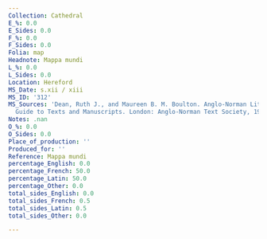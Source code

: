 ```yaml
---
Collection: Cathedral
E_%: 0.0
E_Sides: 0.0
F_%: 0.0
F_Sides: 0.0
Folia: map
Headnote: Mappa mundi
L_%: 0.0
L_Sides: 0.0
Location: Hereford
MS_Date: s.xii / xiii
MS_ID: '312'
MS_Sources: 'Dean, Ruth J., and Maureen B. M. Boulton. Anglo-Norman Literature: A
  Guide to Texts and Manuscripts. London: Anglo-Norman Text Society, 1999.'
Notes: .nan
O_%: 0.0
O_Sides: 0.0
Place_of_production: ''
Produced_for: ''
Reference: Mappa mundi
percentage_English: 0.0
percentage_French: 50.0
percentage_Latin: 50.0
percentage_Other: 0.0
total_sides_English: 0.0
total_sides_French: 0.5
total_sides_Latin: 0.5
total_sides_Other: 0.0

---
```


